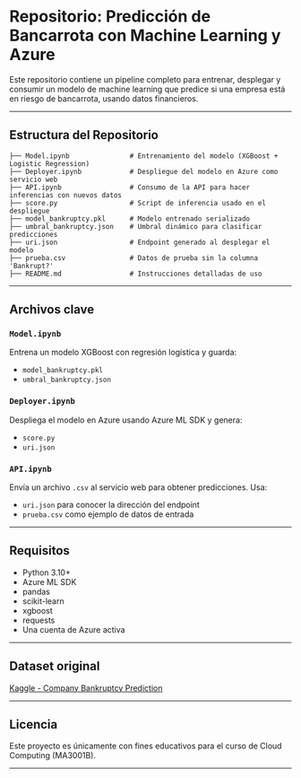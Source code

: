 
# Repositorio: Predicción de Bancarrota con Machine Learning y Azure

Este repositorio contiene un pipeline completo para entrenar, desplegar y consumir un modelo de machine learning que predice si una empresa está en riesgo de bancarrota, usando datos financieros.

---

## Estructura del Repositorio

```
├── Model.ipynb               # Entrenamiento del modelo (XGBoost + Logistic Regression)
├── Deployer.ipynb            # Despliegue del modelo en Azure como servicio web
├── API.ipynb                 # Consumo de la API para hacer inferencias con nuevos datos
├── score.py                  # Script de inferencia usado en el despliegue
├── model_bankruptcy.pkl      # Modelo entrenado serializado
├── umbral_bankruptcy.json    # Umbral dinámico para clasificar predicciones
├── uri.json                  # Endpoint generado al desplegar el modelo
├── prueba.csv                # Datos de prueba sin la columna 'Bankrupt?'
├── README.md                 # Instrucciones detalladas de uso
```

---

## Archivos clave

### `Model.ipynb`
Entrena un modelo XGBoost con regresión logística y guarda:
- `model_bankruptcy.pkl`
- `umbral_bankruptcy.json`

### `Deployer.ipynb`
Despliega el modelo en Azure usando Azure ML SDK y genera:
- `score.py`
- `uri.json`

### `API.ipynb`
Envía un archivo `.csv` al servicio web para obtener predicciones. Usa:
- `uri.json` para conocer la dirección del endpoint
- `prueba.csv` como ejemplo de datos de entrada

---

## Requisitos

- Python 3.10+
- Azure ML SDK
- pandas
- scikit-learn
- xgboost
- requests
- Una cuenta de Azure activa

---

## Dataset original

[Kaggle - Company Bankruptcy Prediction](https://www.kaggle.com/datasets/fedesoriano/company-bankruptcy-prediction)

---

## Licencia

Este proyecto es únicamente con fines educativos para el curso de Cloud Computing (MA3001B).

---
